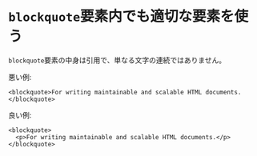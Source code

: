 # `blockquote`要素内でも適切な要素を使う

`blockquote`要素の中身は引用で、単なる文字の連続ではありません。

悪い例:

    <blockquote>For writing maintainable and scalable HTML documents.</blockquote>

良い例:

    <blockquote>
      <p>For writing maintainable and scalable HTML documents.</p>
    </blockquote>
